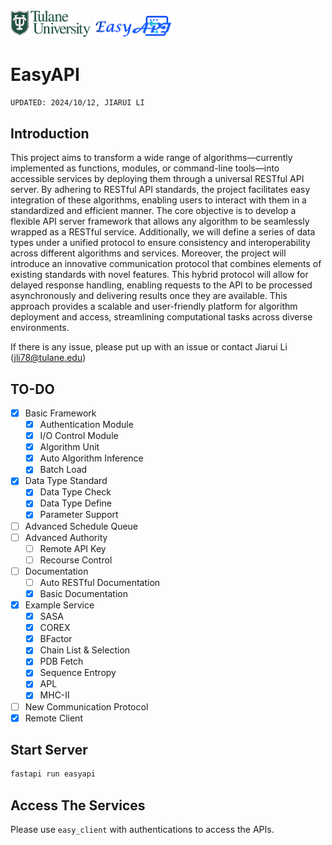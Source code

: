 <img src="images/tulane_long.png" width="128px">
<img src="images/icon_long.png" width="128px"> 

# EasyAPI
`UPDATED: 2024/10/12, JIARUI LI`

## Introduction
This project aims to transform a wide range of algorithms—currently implemented as functions, modules, or command-line tools—into accessible services by deploying them through a universal RESTful API server. By adhering to RESTful API standards, the project facilitates easy integration of these algorithms, enabling users to interact with them in a standardized and efficient manner.
The core objective is to develop a flexible API server framework that allows any algorithm to be seamlessly wrapped as a RESTful service. Additionally, we will define a series of data types under a unified protocol to ensure consistency and interoperability across different algorithms and services.
Moreover, the project will introduce an innovative communication protocol that combines elements of existing standards with novel features. This hybrid protocol will allow for delayed response handling, enabling requests to the API to be processed asynchronously and delivering results once they are available.
This approach provides a scalable and user-friendly platform for algorithm deployment and access, streamlining computational tasks across diverse environments.

If there is any issue, please put up with an issue or contact Jiarui Li (jli78@tulane.edu)

## TO-DO
- [x] Basic Framework
  - [x] Authentication Module
  - [x] I/O Control Module
  - [x] Algorithm Unit
  - [x] Auto Algorithm Inference
  - [x] Batch Load
- [x] Data Type Standard
  - [x] Data Type Check
  - [x] Data Type Define
  - [x] Parameter Support
- [ ] Advanced Schedule Queue
- [ ] Advanced Authority
  - [ ] Remote API Key
  - [ ] Recourse Control
- [ ] Documentation
  - [ ] Auto RESTful Documentation
  - [x] Basic Documentation
- [x] Example Service
  - [x] SASA
  - [x] COREX
  - [x] BFactor
  - [x] Chain List & Selection
  - [x] PDB Fetch
  - [x] Sequence Entropy
  - [x] APL
  - [x] MHC-II
- [ ] New Communication Protocol
- [x] Remote Client

## Start Server
```python
fastapi run easyapi
```

## Access The Services
Please use `easy_client` with authentications to access the APIs.